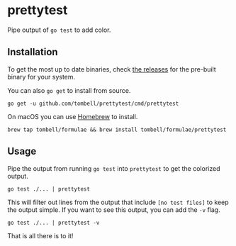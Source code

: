 # prettytest

Pipe output of `go test` to add color.

## Installation

To get the most up to date binaries, check [the releases][releases] for the
pre-built binary for your system.

You can also `go get` to install from source.

    go get -u github.com/tombell/prettytest/cmd/prettytest

[releases]: https://github.com/tombell/prettytest/releases

On macOS you can use [Homebrew](https://brew.sh) to install.

    brew tap tombell/formulae && brew install tombell/formulae/prettytest

## Usage

Pipe the output from running `go test` into `prettytest` to get the colorized
output.

    go test ./... | prettytest

This will filter out lines from the output that include `[no test files]` to
keep the output simple. If you want to see this output, you can add the `-v`
flag.

    go test ./... | prettytest -v

That is all there is to it!
